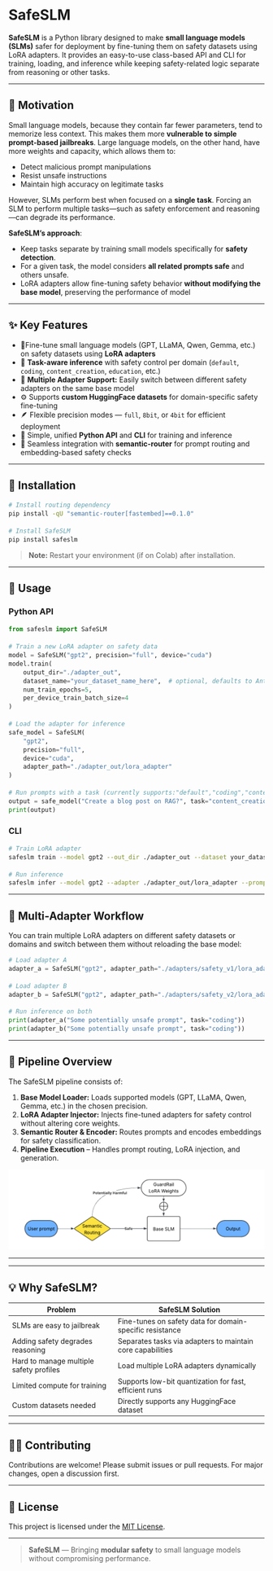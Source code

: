 # SafeSLM

**SafeSLM** is a Python library designed to make **small language models (SLMs)** safer for deployment by fine-tuning them on safety datasets using LoRA adapters. It provides an easy-to-use class-based API and CLI for training, loading, and inference while keeping safety-related logic separate from reasoning or other tasks.

---

## 🚀 Motivation

Small language models, because they contain far fewer parameters, tend to memorize less context. This makes them more **vulnerable to simple prompt-based jailbreaks**. Large language models, on the other hand, have more weights and capacity, which allows them to:

* Detect malicious prompt manipulations
* Resist unsafe instructions
* Maintain high accuracy on legitimate tasks

However, SLMs perform best when focused on a **single task**. Forcing an SLM to perform multiple tasks—such as safety enforcement and reasoning—can degrade its performance.

**SafeSLM’s approach**:

* Keep tasks separate by training small models specifically for **safety detection**.
* For a given task, the model considers **all related prompts safe** and others unsafe.
* LoRA adapters allow fine-tuning safety behavior **without modifying the base model**, preserving the performance of model

---

## ✨ Key Features

* 🔐Fine-tune small language models (GPT, LLaMA, Qwen, Gemma, etc.) on safety datasets using **LoRA adapters**
* 🧠 **Task-aware inference** with safety control per domain (`default`, `coding`, `content_creation`, `education`, etc.)
* 🧩 **Multiple Adapter Support:** Easily switch between different safety adapters on the same base model
* ⚙️ Supports **custom HuggingFace datasets** for domain-specific safety fine-tuning
* 🪶 Flexible precision modes — `full`, `8bit`, or `4bit` for efficient deployment
* 🧰 Simple, unified **Python API** and **CLI** for training and inference
* 🔄 Seamless integration with **semantic-router** for prompt routing and embedding-based safety checks

---

## 🧩 Installation

```bash
# Install routing dependency
pip install -qU "semantic-router[fastembed]==0.1.0"

# Install SafeSLM
pip install safeslm
```

> **Note:** Restart your environment (if on Colab) after installation.

---

## 🧠 Usage


### Python API

```python
from safeslm import SafeSLM

# Train a new LoRA adapter on safety data
model = SafeSLM("gpt2", precision="full", device="cuda")
model.train(
    output_dir="./adapter_out",
    dataset_name="your_dataset_name_here",  # optional, defaults to Anthropic/hh-rlhf
    num_train_epochs=5,
    per_device_train_batch_size=4
)

# Load the adapter for inference
safe_model = SafeSLM(
    "gpt2",
    precision="full",
    device="cuda",
    adapter_path="./adapter_out/lora_adapter"
)

# Run prompts with a task (currently supports:"default","coding","content_creation","education",)
output = safe_model("Create a blog post on RAG?", task="content_creation")
print(output)
```

### CLI

```bash
# Train LoRA adapter
safeslm train --model gpt2 --out_dir ./adapter_out --dataset your_dataset_name_here --epochs 5 --batch_size 4 --precision full --device cuda

# Run inference
safeslm infer --model gpt2 --adapter ./adapter_out/lora_adapter --prompt "What are safe browsing practices?" --task default --precision full --device cuda
```

---

## 🔄 Multi-Adapter Workflow

You can train multiple LoRA adapters on different safety datasets or domains and switch between them without reloading the base model:

```python
# Load adapter A
adapter_a = SafeSLM("gpt2", adapter_path="./adapters/safety_v1/lora_adapter")

# Load adapter B
adapter_b = SafeSLM("gpt2", adapter_path="./adapters/safety_v2/lora_adapter")

# Run inference on both
print(adapter_a("Some potentially unsafe prompt", task="coding"))
print(adapter_b("Some potentially unsafe prompt", task="coding"))
```

---

## 🧬 Pipeline Overview

The SafeSLM pipeline consists of:

1. **Base Model Loader:** Loads supported models (GPT, LLaMA, Qwen, Gemma, etc.) in the chosen precision.
2. **LoRA Adapter Injector:** Injects fine-tuned adapters for safety control without altering core weights.
3. **Semantic Router & Encoder:** Routes prompts and encodes embeddings for safety classification.
4. **Pipeline Execution** – Handles prompt routing, LoRA injection, and generation.

![Flowchart](assets/flow.png)


---



---
## 💡 Why SafeSLM?

| Problem                                 | SafeSLM Solution                                           |
| --------------------------------------- | ---------------------------------------------------------- |
| SLMs are easy to jailbreak              | Fine-tunes on safety data for domain-specific resistance   |
| Adding safety degrades reasoning        | Separates tasks via adapters to maintain core capabilities |
| Hard to manage multiple safety profiles | Load multiple LoRA adapters dynamically                    |
| Limited compute for training            | Supports low-bit quantization for fast, efficient runs     |
| Custom datasets needed                  | Directly supports any HuggingFace dataset                  |

---

## 🧑‍💻 Contributing

Contributions are welcome! Please submit issues or pull requests.
For major changes, open a discussion first.

---

## 📜 License

This project is licensed under the [MIT License](LICENSE).

---

> **SafeSLM** — Bringing **modular safety** to small language models without compromising performance.

